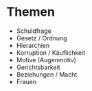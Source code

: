# Themen

- Schuldfrage
- Gesetz / Ordnung
- Hierarchien
- Korruption / Käuflichkeit
- Motive (Augenmotiv)
- Gerichtsbarkeit
- Beziehungen / Macht
- Frauen
